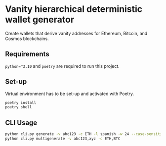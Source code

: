 # Vanity hierarchical deterministic wallet generator

Create wallets that derive vanity addresses for Ethereum, Bitcoin, and Cosmos
blockchains.

## Requirements

`python=^3.10` and `poetry` are required to run this project.

## Set-up

Virtual environment has to be set-up and activated with Poetry.

```bash
poetry install
poetry shell
```

## CLI Usage

```bash
python cli.py generate -v abc123 -c ETH -l spanish -w 24 --case-sensitive
python cli.py multigenerate -v abc123,xyz -c ETH,BTC
```
